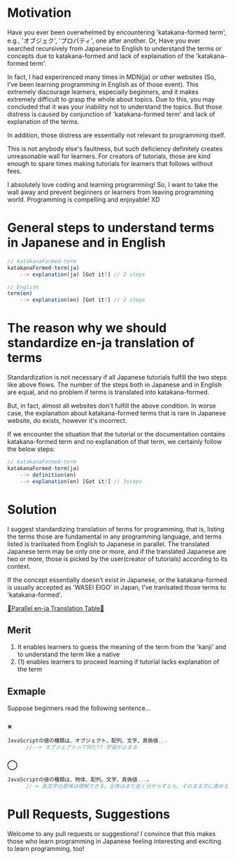 # Motivation
Have you ever been overwhelmed by encountering 'katakana-formed term', e.g., 'オブジェク', 'プロパティ', one after another. Or, Have you ever searched recursively from Japanese to English to understand the terms or concepts due to katakana-formed and lack of explaination of the 'katakana-formed term'.

In fact, I had experirenced many times in MDN(ja) or other websites (So, I've been learning programming in English as of those event). This extremely discourage learners, especially beginners, and it makes extremely difficult to grasp the whole about topics. Due to this, you may concluded that it was your inability not to understand the topics. But those distress is caused by conjunction of 'katakana-formed term' and lack of explanation of the terms.

In addition, those distress are essentially not relevant to programming itself.

This is not anybody else's faultness, but such deficiency definitely creates unreasonable wall for learners. For creators of tutorials, those are kind enough to spare times making tutorials for learners that follows without fees. 


I absolutely love coding and learning programming! So, I want to take the wall away and prevent beginners or learners from leaving programming world. Programming is compelling and enjoyable! XD




# General steps to understand terms in Japanese and in English

```js
// katakanaFormed-term
katakanaFormed-term(ja) 
	--> explanation(ja) [Got it!] // 2 steps

// English
term(en) 
	--> explanation(en) [Got it!] // 2 steps
```




# The reason why we should standardize en-ja translation of terms
Standardization is not necessary if all Japanese tutorials fulfill the two steps like above flows. The number of the steps both in Japanese and in English are equal, and no problem if terms is translated into katakana-formed.

But, in fact, almost all websites don't fulfill the above condition. In worse case, the explanation about katakana-formed terms that is rare in Japanese website, do exists, however it's incorrect.

If we encounter the situation that the tutorial or the documentation contains katakana-formed term and no explanation of that term, we certainly follow the below steps:


```js
// katakanaFormed-term
katakanaFormed-term(ja)
	--> definition(en)
	--> explanation(en) [Got it!] // 3steps
```




# Solution
I suggest standardizing translation of terms for programming, that is, listing the terms those are fundamental in any programming language, and terms listed is tranlsated from English to Japanese in parallel. The translated Japanese term may be only one or more, and if the translated Japanese are two or more, those is picked by the user(creator of tutorials) according to its context.


If the concept essentially doesn't exist in Japanese, or the katakana-formed is usually accepted as 'WASEI EIGO' in Japan, I've tranlsated those terms to 'katakana-formed'.

<a href='https://github.com/azmok/TSPJ-Translation-Standard-for-Programming-in-Japan-/blob/master/terms_en_ja.md'>🚀Parallel en-ja Translation Table🚀</a>



## Merit
1. It enables learners to guess the meaning of the term from the 'kanji' and to understand the term like a native
2. (1) enables learners to proceed learning if tutorial lacks explanation of the term



## Exmaple
Suppose beginners read the following sentence...

### ×
```js
JavaScriptの値の種類は、オブジェクト、配列、文字、真偽値...
      //--> オブジェクトって何だ?? 学習が止まる
```

### ◯
```js
JavaScriptの値の種類は、物体、配列、文字、真偽値...。
      //-> 各文字の意味は理解できる。全体はまだ良く分からずとも、そのまま次に進める
```



# Pull Requests, Suggestions
Welcome to any pull requests or suggestions! I convince that this makes those who learn programming in Japanese feeling interesting and exciting to learn programming, too!
